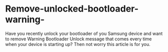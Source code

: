 # Remove-unlocked-bootloader-warning-
Have you recently unlock your bootloader of you Samsung device and want to remove Warning Bootloader Unlock message that comes every time when your device is starting up? Then not worry this article is for you.

